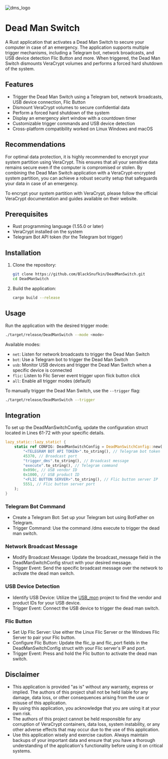 
![dms_logo](https://github.com/BlackSnufkin/DeadManSwitch/assets/61916899/097bc494-f245-4b0a-8a71-9971708fc98e)



# Dead Man Switch

A Rust application that activates a Dead Man Switch to secure your computer in case of an emergency. The application supports multiple trigger mechanisms, including a Telegram bot, network broadcasts, and USB device detection Flic Button and more. When triggered, the Dead Man Switch dismounts VeraCrypt volumes and performs a forced hard shutdown of the system.

## Features

- Trigger the Dead Man Switch using a Telegram bot, network broadcasts, USB device connection, Flic Button
- Dismount VeraCrypt volumes to secure confidential data
- Perform a forced hard shutdown of the system
- Display an emergency alert window with a countdown timer
- Customizable trigger commands and USB device detection
- Cross-platform compatibility worked on Linux Windows and macOS

## Recommendations

For optimal data protection, it is highly recommended to encrypt your system partition using VeraCrypt. This ensures that all your sensitive data remains secure even if the computer is compromised or stolen. By combining the Dead Man Switch application with a VeraCrypt-encrypted system partition, you can achieve a robust security setup that safeguards your data in case of an emergency.

To encrypt your system partition with VeraCrypt, please follow the official VeraCrypt documentation and guides available on their website.

## Prerequisites

- Rust programming language (1.55.0 or later)
- VeraCrypt installed on the system
- Telegram Bot API token (for the Telegram bot trigger)

## Installation

1. Clone the repository:

   ```bash
   git clone https://github.com/BlackSnufkin/DeadManSwitch.git
   cd DeadManSwitch
   ```

2. Build the application:

   ```bash
   cargo build --release
   ```

## Usage

Run the application with the desired trigger mode:

```bash
./target/release/DeadManSwitch --mode <mode>
```

Available modes:
- `net`: Listen for network broadcasts to trigger the Dead Man Switch
- `bot`: Use a Telegram bot to trigger the Dead Man Switch
- `usb`: Monitor USB devices and trigger the Dead Man Switch when a specific device is connected
- `flic`: Listen to Flic Server event trigger upon flick button click
- `all`: Enable all trigger modes (default)

To manually trigger the Dead Man Switch, use the `--trigger` flag:

```bash
./target/release/DeadManSwitch --trigger
```

## Integration

To set up the DeadManSwitchConfig, update the configuration struct located in Lines 61-72 with your specific details.

```rust
lazy_static::lazy_static! {
    static ref CONFIG: DeadManSwitchConfig = DeadManSwitchConfig::new(
        "<TELEGRAM BOT API TOKEN>".to_string(), // Telegram bot token
        45370, // Broadcast port
        "trigger_dms".to_string(), // Broadcast message
        "execute".to_string(), // Telegram command
        0x090c, // USB vendor ID
        0x1000, // USB product ID
        "<FLIC BUTTON SERVER>".to_string(), // Flic button server IP
        5551, // Flic button server port
    );
}
```
### Telegram Bot Command
- Create a Telegram Bot: Set up your Telegram bot using BotFather on Telegram.
- Trigger Command: Use the command /dms execute to trigger the dead man switch.

### Network Broadcast Message
- Modify Broadcast Message: Update the broadcast_message field in the DeadManSwitchConfig struct with your desired message.
- Trigger Event: Send the specific broadcast message over the network to activate the dead man switch.

### USB Device Detection
- Identify USB Device: Utilize the [USB_mon](https://github.com/BlackSnufkin/Rusty-Playground/tree/main/USB_mon) project to find the vendor and product IDs for your USB device.
- Trigger Event: Connect the USB device to trigger the dead man switch.

### Flic Button
- Set Up Flic Server: Use either the Linux Flic Server or the Windows Flic Server to pair your Flic button.
- Configure Flic Button: Update the flic_ip and flic_port fields in the DeadManSwitchConfig struct with your Flic server's IP and port.
- Trigger Event: Press and hold the Flic button to activate the dead man switch.


## Disclaimer

- This application is provided "as is" without any warranty, express or implied. The authors of this project shall not be held liable for any damage, data loss, or other consequences arising from the use or misuse of this application.
- By using this application, you acknowledge that you are using it at your own risk. 
- The authors of this project cannot be held responsible for any corruption of VeraCrypt containers, data loss, system instability, or any other adverse effects that may occur due to the use of this application.
- Use this application wisely and exercise caution. Always maintain backups of your important data and ensure that you have a thorough understanding of the application's functionality before using it on critical systems.
